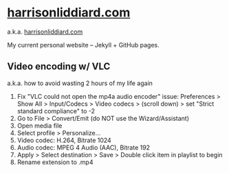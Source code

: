 # [harrisonliddiard.com](https://harrisonliddiard.com)

a.k.a. [harrisonliddiard.com](https://harrisonliddiard.com)

My current personal website – Jekyll + GitHub pages.

## Video encoding w/ VLC

a.k.a. how to avoid wasting 2 hours of my life again

1. Fix "VLC could not open the mp4a audio encoder" issue: Preferences > Show All > Input/Codecs > Video codecs > (scroll down) > set "Strict standard compliance" to -2
2. Go to File > Convert/Emit (do NOT use the Wizard/Assistant)
3. Open media file
4. Select profile > Personalize...
5. Video codec: H.264, Bitrate 1024
6. Audio codec: MPEG 4 Audio (AAC), Bitrate 192
7. Apply > Select destination > Save > Double click item in playlist to begin
8. Rename extension to .mp4 
